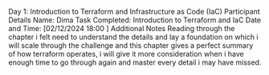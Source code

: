 Day 1: Introduction to Terraform and Infrastructure as Code (IaC)
Participant Details
Name: Dima
Task Completed: Introduction to Terraform and IaC
Date and Time: [02/12/2024 18:00 ]
Additional Notes
Reading through the chapter i felt need to understand the details and lay a foundation on which i will scale through the challenge and this chapter gives a perfect summary of how terraform operates, i will give it more consideration when i have enough time to go through again and master every detail i may have missed.

